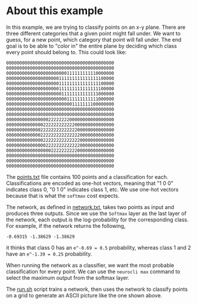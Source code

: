 # About this example

In this example, we are trying to classify points on an x-y plane. There are three different categories that a given point might fall under. We want to guess, for a new point, which category that point will fall under. The end goal is to be able to "color in" the entire plane by deciding which class every point should belong to. This could look like:

```
00000000000000000000000000000000000000000
00000000000000000000000000000000000000000
00000000000000000000000111111111110000000
00000000000000000000111111111111111100000
00000000000000000000111111111111111100000
00000000000000000000111111111111111100000
00000000000000000000011111111111111000000
00000000000000000000000111111111111000000
00000000000000000000000001111111100000000
00000000000000000000000000000000000000000
00000000000000000000000000000000000000000
00000000000000002222222200000000000000000
00000000000000222222222222000000000000000
00000000000002222222222222200000000000000
00000000000002222222222222220000000000000
00000000000000222222222222220000000000000
00000000000000022222222222220000000000000
00000000000000000222222222200000000000000
00000000000000000000000000000000000000000
00000000000000000000000000000000000000000
00000000000000000000000000000000000000000
```

The [points.txt](points.txt) file contains 100 points and a classification for each. Classifications are encoded as one-hot vectors, meaning that "1 0 0" indicates class 0, "0 1 0" indicates class 1, etc. We use one-hot vectors because that is what the `softmax` cost expects.

The network, as defined in [network.txt](network.txt), takes two points as input and produces three outputs. Since we use the `Softmax` layer as the last layer of the network, each output is the log-probability for the corresponding class. For example, if the network returns the following,

    -0.69315 -1.38629 -1.38629

it thinks that class 0 has an `e^-0.69 = 0.5` probability, whereas class 1 and 2 have an `e^-1.39 = 0.25` probability.

When running the network as a classifier, we want the most probable classification for every point. We can use the `neurocli max` command to select the maximum output from the softmax layer.

The [run.sh](run.sh) script trains a network, then uses the network to classify points on a grid to generate an ASCII picture like the one shown above.
